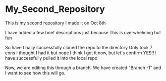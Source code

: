 # My_Second_Repository

This is my second repository
I made it on Oct 8th

I have added a few brief descriptions just because
This is overwhelming but fun 

So have finally successfully cloned the repo to the directory 
Only took 7 eons
I thought I had it but nope
I think I got it now, but let's confirm
YES!! I have successfully pulled it into the local repo


Now, we are editing this through a branch. We have created "Branch -1" and I want to see how this will go.
